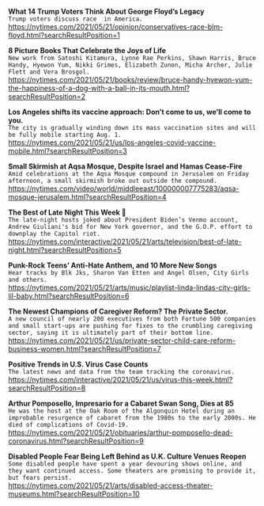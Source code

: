 **What 14 Trump Voters Think About George Floyd’s Legacy**\
`Trump voters discuss race  in America.`\
https://nytimes.com/2021/05/21/opinion/conservatives-race-blm-floyd.html?searchResultPosition=1

**8 Picture Books That Celebrate the Joys of Life**\
`New work from Satoshi Kitamura, Lynne Rae Perkins, Shawn Harris, Bruce Handy, Hyewon Yum, Nikki Grimes, Elizabeth Zunon, Micha Archer, Julie Flett and Vera Brosgol.`\
https://nytimes.com/2021/05/21/books/review/bruce-handy-hyewon-yum-the-happiness-of-a-dog-with-a-ball-in-its-mouth.html?searchResultPosition=2

**Los Angeles shifts its vaccine approach: Don’t come to us, we’ll come to you.**\
`The city is gradually winding down its mass vaccination sites and will be fully mobile starting Aug. 1.`\
https://nytimes.com/2021/05/21/us/los-angeles-covid-vaccine-mobile.html?searchResultPosition=3

**Small Skirmish at Aqsa Mosque, Despite Israel and Hamas Cease-Fire**\
`Amid celebrations at the Aqsa Mosque compound in Jerusalem on Friday afternoon, a small skirmish broke out outside the compound.`\
https://nytimes.com/video/world/middleeast/100000007775283/aqsa-mosque-jerusalem.html?searchResultPosition=4

**The Best of Late Night This Week 🌙**\
`The late-night hosts joked about President Biden’s Venmo account, Andrew Giuliani's bid for New York governor, and the G.O.P. effort to downplay the Capitol riot.`\
https://nytimes.com/interactive/2021/05/21/arts/television/best-of-late-night.html?searchResultPosition=5

**Punk-Rock Teens’ Anti-Hate Anthem, and 10 More New Songs**\
`Hear tracks by Blk Jks, Sharon Van Etten and Angel Olsen, City Girls and others.`\
https://nytimes.com/2021/05/21/arts/music/playlist-linda-lindas-city-girls-lil-baby.html?searchResultPosition=6

**The Newest Champions of Caregiver Reform? The Private Sector.**\
`A new council of nearly 200 executives from both Fortune 500 companies and small start-ups are pushing for fixes to the crumbling caregiving sector, saying it is ultimately part of their bottom line.`\
https://nytimes.com/2021/05/21/us/private-sector-child-care-reform-business-women.html?searchResultPosition=7

**Positive Trends in U.S. Virus Case Counts**\
`The latest news and data from the team tracking the coronavirus.`\
https://nytimes.com/interactive/2021/05/21/us/virus-this-week.html?searchResultPosition=8

**Arthur Pomposello, Impresario for a Cabaret Swan Song, Dies at 85**\
`He was the host at the Oak Room of the Algonquin Hotel during an improbable resurgence of cabaret from the 1980s to the early 2000s. He died of complications of Covid-19.`\
https://nytimes.com/2021/05/21/obituaries/arthur-pomposello-dead-coronavirus.html?searchResultPosition=9

**Disabled People Fear Being Left Behind as U.K. Culture Venues Reopen**\
`Some disabled people have spent a year devouring shows online, and they want continued access. Some theaters are promising to provide it, but fears persist.`\
https://nytimes.com/2021/05/21/arts/disabled-access-theater-museums.html?searchResultPosition=10

